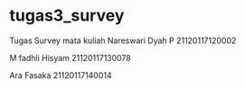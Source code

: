 # tugas3_survey
Tugas Survey mata kuliah
Nareswari Dyah P 	21120117120002

M fadhli Hisyam 	21120117130078

Ara Fasaka	21120117140014
